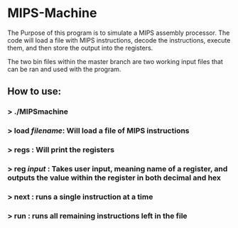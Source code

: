 # MIPS-Machine
The Purpose of this program is to simulate a MIPS assembly processor. 
The code will load a file with MIPS instructions, decode the instructions, execute them, and then store the output into the registers. 

The two bin files within the master branch are two working input files that can be ran and used with the program. 

## How to use: 
### > ./MIPSmachine 
### > load *filename*: Will load a file of MIPS instructions
### > regs : Will print the registers
### > reg *input* : Takes user input, meaning name of a register, and outputs the value within the register in both decimal and hex
### > next : runs a single instruction at a time 
### > run : runs all remaining instructions left in the file 
